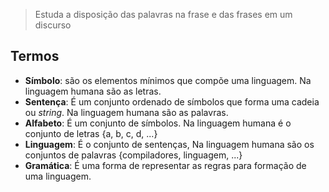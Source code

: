 
> Estuda a disposição das palavras na frase e das frases em um discurso

## Termos

- **Símbolo**: são os elementos mínimos que compõe uma linguagem. Na linguagem humana são as letras.
- **Sentença**: É um conjunto ordenado de símbolos que forma uma cadeia ou _string_. Na linguagem humana são as palavras.
- **Alfabeto**: É um conjunto de símbolos. Na linguagem humana é o conjunto de letras {a, b, c, d, ...}
- **Linguagem**: É o conjunto de sentenças, Na linguagem humana são os conjuntos de palavras {compiladores, linguagem, ...}
- **Gramática**: É uma forma de representar as regras para formação de uma linguagem.